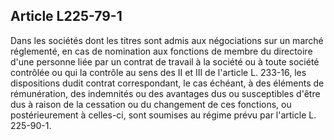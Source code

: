 Article L225-79-1
----
Dans les sociétés dont les titres sont admis aux négociations sur un marché
réglementé, en cas de nomination aux fonctions de membre du directoire d'une
personne liée par un contrat de travail à la société ou à toute société
contrôlée ou qui la contrôle au sens des II et III de l'article L. 233-16, les
dispositions dudit contrat correspondant, le cas échéant, à des éléments de
rémunération, des indemnités ou des avantages dus ou susceptibles d'être dus à
raison de la cessation ou du changement de ces fonctions, ou postérieurement à
celles-ci, sont soumises au régime prévu par l'article L. 225-90-1.

